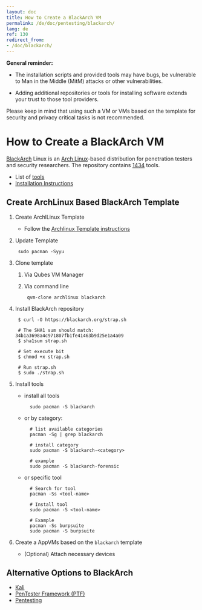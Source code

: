 ```yaml
---
layout: doc
title: How to Create a BlackArch VM
permalink: /de/doc/pentesting/blackarch/
lang: de
ref: 130
redirect_from:
- /doc/blackarch/
---
```


**General reminder:**

- The installation scripts and provided tools may have bugs, be vulnerable to Man in the Middle (MitM) attacks or other vulnerabilities.

- Adding additional repositories or tools for installing software extends your trust to those tool providers.

Please keep in mind that using such a VM or VMs based on the template for security and privacy critical tasks is not recommended.  

How to Create a BlackArch VM
============================

[BlackArch](https://www.blackarch.org) Linux is an [Arch Linux](https://www.archlinux.org)-based distribution for penetration testers and security researchers. The repository contains [1434](https://www.blackarch.org/tools.html) tools.

- List of [tools](https://www.blackarch.org/tools.html)
- [Installation Instructions](https://www.blackarch.org/downloads.html)

Create ArchLinux Based BlackArch Template
-----------------------------------------

1. Create ArchlLinux Template

    - Follow the [Archlinux Template instructions](/de/doc/templates/archlinux/)


2. Update Template

        sudo pacman -Syyu

3. Clone template

    1. Via Qubes VM Manager

    2. Via command line

            qvm-clone archlinux blackarch

4. Install BlackArch repository

        $ curl -O https://blackarch.org/strap.sh

        # The SHA1 sum should match: 34b1a3698a4c971807fb1fe41463b9d25e1a4a09
        $ sha1sum strap.sh

        # Set execute bit
        $ chmod +x strap.sh

        # Run strap.sh
        $ sudo ./strap.sh

5. Install tools

    - install all tools

            sudo pacman -S blackarch

    - or by category:

            # list available categories
            pacman -Sg | grep blackarch

            # install category
            sudo pacman -S blackarch-<category>

            # example
            sudo pacman -S blackarch-forensic

    - or specific tool

            # Search for tool
            pacman -Ss <tool-name>

            # Install tool
            sudo pacman -S <tool-name>

            # Example
            pacman -Ss burpsuite
            sudo pacman -S burpsuite

6. Create a AppVMs based on the `blackarch` template

    - (Optional) Attach necessary devices

Alternative Options to BlackArch
--------------------------------

- [Kali](/de/doc/pentesting/kali/)
- [PenTester Framework (PTF)](/de/doc/pentesting/ptf/)
- [Pentesting](/de/doc/pentesting/)
